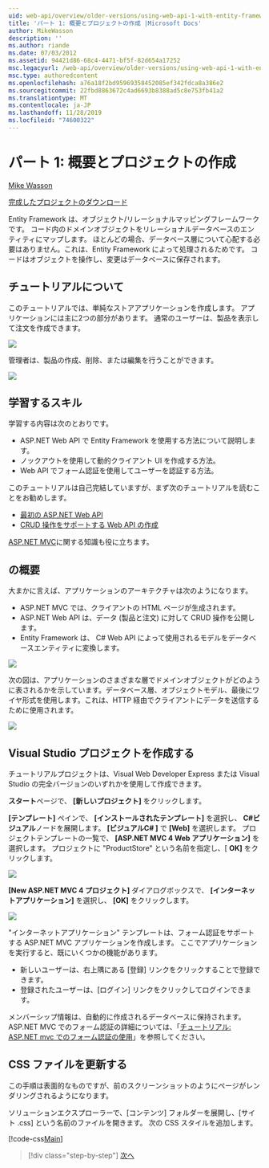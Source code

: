 ```yaml
---
uid: web-api/overview/older-versions/using-web-api-1-with-entity-framework-5/using-web-api-with-entity-framework-part-1
title: 'パート 1: 概要とプロジェクトの作成 |Microsoft Docs'
author: MikeWasson
description: ''
ms.author: riande
ms.date: 07/03/2012
ms.assetid: 94421d86-68c4-4471-bf5f-82d654a17252
msc.legacyurl: /web-api/overview/older-versions/using-web-api-1-with-entity-framework-5/using-web-api-with-entity-framework-part-1
msc.type: authoredcontent
ms.openlocfilehash: a76a18f2bd95969358452085ef342fdca8a386e2
ms.sourcegitcommit: 22fbd8863672c4ad6693b8388ad5c8e753fb41a2
ms.translationtype: MT
ms.contentlocale: ja-JP
ms.lasthandoff: 11/28/2019
ms.locfileid: "74600322"
---
```

# <a name="part-1-overview-and-creating-the-project"></a>パート 1: 概要とプロジェクトの作成

[Mike Wasson](https://github.com/MikeWasson)

[完成したプロジェクトのダウンロード](https://code.msdn.microsoft.com/ASP-NET-Web-API-with-afa30545)

Entity Framework は、オブジェクト/リレーショナルマッピングフレームワークです。 コード内のドメインオブジェクトをリレーショナルデータベースのエンティティにマップします。 ほとんどの場合、データベース層について心配する必要はありません。これは、Entity Framework によって処理されるためです。 コードはオブジェクトを操作し、変更はデータベースに保存されます。

## <a name="about-the-tutorial"></a>チュートリアルについて

このチュートリアルでは、単純なストアアプリケーションを作成します。 アプリケーションには主に2つの部分があります。 通常のユーザーは、製品を表示して注文を作成できます。

![](using-web-api-with-entity-framework-part-1/_static/image1.png)

管理者は、製品の作成、削除、または編集を行うことができます。

![](using-web-api-with-entity-framework-part-1/_static/image2.png)

## <a name="skills-youll-learn"></a>学習するスキル

学習する内容は次のとおりです。

- ASP.NET Web API で Entity Framework を使用する方法について説明します。
- ノックアウトを使用して動的クライアント UI を作成する方法。
- Web API でフォーム認証を使用してユーザーを認証する方法。

このチュートリアルは自己完結していますが、まず次のチュートリアルを読むことをお勧めします。

- [最初の ASP.NET Web API](../../getting-started-with-aspnet-web-api/tutorial-your-first-web-api.md)
- [CRUD 操作をサポートする Web API の作成](../creating-a-web-api-that-supports-crud-operations.md)

[ASP.NET MVC](../../../../mvc/index.md)に関する知識も役に立ちます。

## <a name="overview"></a>の概要

大まかに言えば、アプリケーションのアーキテクチャは次のようになります。

- ASP.NET MVC では、クライアントの HTML ページが生成されます。
- ASP.NET Web API は、データ (製品と注文) に対して CRUD 操作を公開します。
- Entity Framework は、 C# Web API によって使用されるモデルをデータベースエンティティに変換します。

![](using-web-api-with-entity-framework-part-1/_static/image3.png)

次の図は、アプリケーションのさまざまな層でドメインオブジェクトがどのように表されるかを示しています。データベース層、オブジェクトモデル、最後にワイヤ形式を使用します。これは、HTTP 経由でクライアントにデータを送信するために使用されます。

![](using-web-api-with-entity-framework-part-1/_static/image4.png)

## <a name="create-the-visual-studio-project"></a>Visual Studio プロジェクトを作成する

チュートリアルプロジェクトは、Visual Web Developer Express または Visual Studio の完全バージョンのいずれかを使用して作成できます。

**スタート**ページで、 **[新しいプロジェクト]** をクリックします。

**[テンプレート]** ペインで、 **[インストールされたテンプレート]** を選択し、  **C#ビジュアル**ノードを展開します。 **[ビジュアルC# ]** で **[Web]** を選択します。 プロジェクトテンプレートの一覧で、 **[ASP.NET MVC 4 Web アプリケーション]** を選択します。 プロジェクトに "ProductStore" という名前を指定し、[ **OK]** をクリックします。

![](using-web-api-with-entity-framework-part-1/_static/image5.png)

**[New ASP.NET MVC 4 プロジェクト]** ダイアログボックスで、 **[インターネットアプリケーション]** を選択し、 **[OK]** をクリックします。

![](using-web-api-with-entity-framework-part-1/_static/image6.png)

"インターネットアプリケーション" テンプレートは、フォーム認証をサポートする ASP.NET MVC アプリケーションを作成します。 ここでアプリケーションを実行すると、既にいくつかの機能があります。

- 新しいユーザーは、右上隅にある [登録] リンクをクリックすることで登録できます。
- 登録されたユーザーは、[ログイン] リンクをクリックしてログインできます。

メンバーシップ情報は、自動的に作成されるデータベースに保持されます。 ASP.NET MVC でのフォーム認証の詳細については、「[チュートリアル: ASP.NET mvc でのフォーム認証の使用](https://msdn.microsoft.com/library/ff398049(VS.98).aspx)」を参照してください。

## <a name="update-the-css-file"></a>CSS ファイルを更新する

この手順は表面的なものですが、前のスクリーンショットのようにページがレンダリングされるようになります。

ソリューションエクスプローラーで、[コンテンツ] フォルダーを展開し、[サイト .css] という名前のファイルを開きます。 次の CSS スタイルを追加します。

[!code-css[Main](using-web-api-with-entity-framework-part-1/samples/sample1.css)]

> [!div class="step-by-step"]
> [次へ](using-web-api-with-entity-framework-part-2.md)
